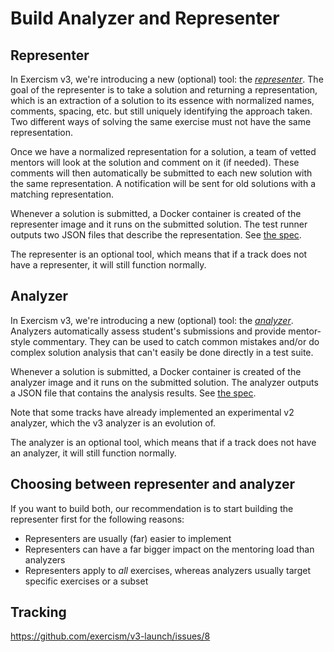 # Build Analyzer and Representer

## Representer

In Exercism v3, we're introducing a new (optional) tool: the [_representer_](https://github.com/exercism/v3-docs/tree/master/anatomy/track-tooling/representers). The goal of the representer is to take a solution and returning a representation, which is an extraction of a solution to its essence with normalized names, comments, spacing, etc. but still uniquely identifying the approach taken. Two different ways of solving the same exercise must not have the same representation.

Once we have a normalized representation for a solution, a team of vetted mentors will look at the solution and comment on it (if needed). These comments will then automatically be submitted to each new solution with the same representation. A notification will be sent for old solutions with a matching representation.

Whenever a solution is submitted, a Docker container is created of the representer image and it runs on the submitted solution. The test runner outputs two JSON files that describe the representation. See [the spec](https://github.com/exercism/v3-docs/blob/master/anatomy/track-tooling/representers/interface.md).

The representer is an optional tool, which means that if a track does not have a representer, it will still function normally.

## Analyzer

In Exercism v3, we're introducing a new (optional) tool: the [_analyzer_](https://github.com/exercism/v3-docs/tree/master/anatomy/track-tooling/analyzers). Analyzers automatically assess student's submissions and provide mentor-style commentary. They can be used to catch common mistakes and/or do complex solution analysis that can't easily be done directly in a test suite.

Whenever a solution is submitted, a Docker container is created of the analyzer image and it runs on the submitted solution. The analyzer outputs a JSON file that contains the analysis results. See [the spec](https://github.com/exercism/v3-docs/blob/master/anatomy/track-tooling/analyzers/interface.md).

Note that some tracks have already implemented an experimental v2 analyzer, which the v3 analyzer is an evolution of.

The analyzer is an optional tool, which means that if a track does not have an analyzer, it will still function normally.

## Choosing between representer and analyzer

If you want to build both, our recommendation is to start building the representer first for the following reasons:

- Representers are usually (far) easier to implement
- Representers can have a far bigger impact on the mentoring load than analyzers
- Representers apply to _all_ exercises, whereas analyzers usually target specific exercises or a subset

## Tracking

https://github.com/exercism/v3-launch/issues/8

